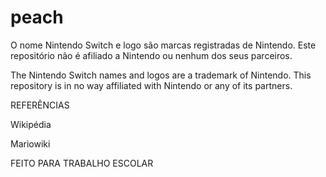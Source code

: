 # peach

O nome Nintendo Switch e logo são marcas registradas de Nintendo. Este repositório não é afiliado a Nintendo ou nenhum dos seus parceiros.

The Nintendo Switch names and logos are a trademark of Nintendo. This repository is in no way affiliated with Nintendo or any of its partners.

REFERÊNCIAS

Wikipédia

Mariowiki

FEITO PARA TRABALHO ESCOLAR
